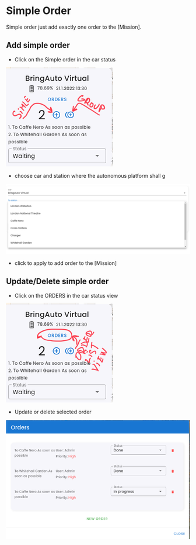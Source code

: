 
# Simple Order

Simple order just add exactly one order to the [Mission].


## Add simple order

- Click on the Simple order in the car status

![car status](./img/CarStatus.png)

- choose car and station where the autonomous platform shall g

![simple order](./img/SimpleOrder.png)

- click to apply to add order to the [Mission]

## Update/Delete simple order

- Click on the ORDERS in the car status view

![car status order](./img/CarStatus_Order.png)

- Update or delete selected order

![orders view](./img/OrdersView.png)